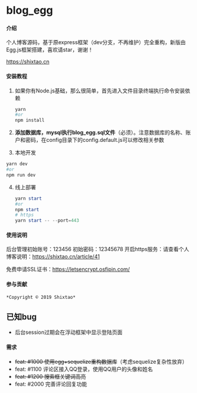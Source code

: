 # blog_egg

#### 介绍
个人博客源码，基于原express框架（dev分支，不再维护）完全重构，新版由Egg.js框架搭建，喜欢请star，谢谢！

https://shixtao.cn

#### 安装教程

1. 如果你有Node.js基础，那么很简单，首先进入文件目录终端执行命令安装依赖

   ```powershell
   yarn
   #or
   npm install
   ```

   

2. **添加数据库，mysql执行blog_egg.sql文件**（必须）。注意数据库的名称、账户和密码，在config目录下的config.default.js可以修改相关参数

3.  本地开发

   ```powershell
   yarn dev
   #or
   npm run dev
   ```


4. 线上部署

   ```powershell
   yarn start
   #or
   npm start
   # https
   yarn start -- --port=443
   ```

   

#### 使用说明

  后台管理初始账号：123456  初始密码：12345678
  开启https服务：请查看个人博客说明：https://shixtao.cn/article/41

  免费申请SSL证书：https://letsencrypt.osfipin.com/

#### 参与贡献

    *Copyright © 2019 Shixtao*

## 已知bug
+   后台session过期会在浮动框架中显示登陆页面 



#### 需求

- ~~feat: #1000 使用egg+sequelize重构数据库~~（考虑sequelize复杂性放弃）
- feat: #1100 评论区接入QQ登录，使用QQ用户的头像和姓名
- ~~feat: #1200 搜索框关键词高亮~~
- feat: #2000 完善评论回复功能



